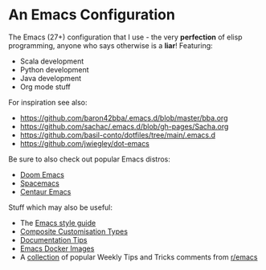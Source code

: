 # An Emacs Configuration

The Emacs (27+) configuration that I use - the very **perfection** <!--The few hundred commits are just refinements of that perfection--> of elisp programming, anyone who says otherwise is a **liar**! Featuring:

- Scala development
- Python development
- Java development
- Org mode stuff

For inspiration see also:
- https://github.com/baron42bba/.emacs.d/blob/master/bba.org
- https://github.com/sachac/.emacs.d/blob/gh-pages/Sacha.org
- https://github.com/basil-conto/dotfiles/tree/main/.emacs.d
- https://github.com/jwiegley/dot-emacs

Be sure to also check out popular Emacs distros:
- [Doom Emacs](https://github.com/hlissner/doom-emacs)
- [Spacemacs](https://www.spacemacs.org/)
- [Centaur Emacs](https://seagle0128.github.io/.emacs.d/)

Stuff which may also be useful:

- The [Emacs style guide](https://github.com/bbatsov/emacs-lisp-style-guide)
- [Composite Customisation Types](https://www.gnu.org/software/emacs/manual/html_node/elisp/Composite-Types.html)
- [Documentation Tips](https://www.gnu.org/software/emacs/manual/html_node/elisp/Documentation-Tips.html)
- [Emacs Docker Images](https://hub.docker.com/r/silex/emacs)
- A [collection](https://github.com/LaurenceWarne/reddit-emacs-tips-n-tricks/blob/master/out.md) of popular Weekly Tips and Tricks comments from [r/emacs](https://www.reddit.com/r/emacs/)
